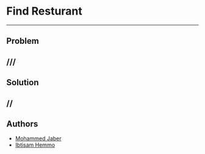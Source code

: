 # Find Resturant 
---------------------
## Problem 
/// 
---
## Solution 
//
-- 
## Authors 
- [Mohammed Jaber](https://www.github.com/mohjaps)
- [Ibtisam Hemmo](https://github.com/Ibtisam-Hemmo)
